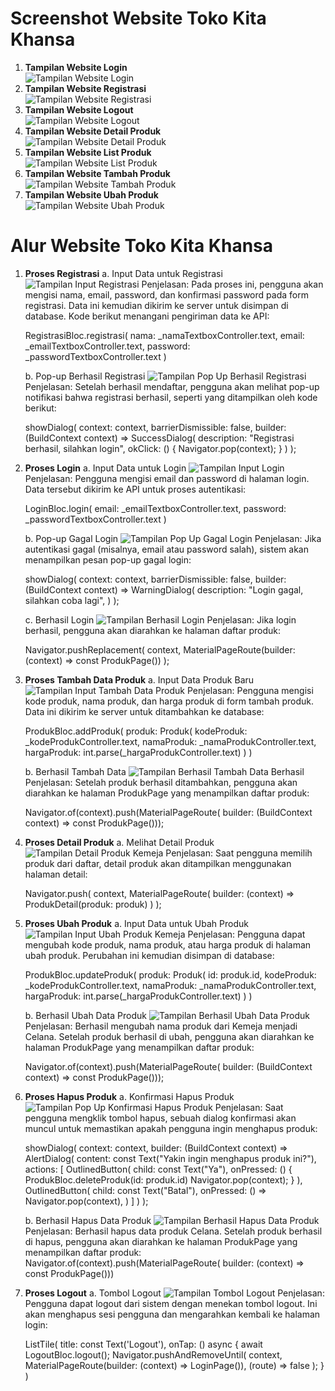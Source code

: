 # Screenshot Website Toko Kita Khansa

1. **Tampilan Website Login**  
   ![Tampilan Website Login](./websitelogin.jpg)
2. **Tampilan Website Registrasi**  
   ![Tampilan Website Registrasi](./websiteregistrasi.jpg)
3. **Tampilan Website Logout**  
   ![Tampilan Website Logout](./websitelogout.jpg)
4. **Tampilan Website Detail Produk**  
   ![Tampilan Website Detail Produk](./websitedetail.jpg)
5. **Tampilan Website List Produk**  
   ![Tampilan Website List Produk](./websitelist.jpg)
6. **Tampilan Website Tambah Produk**  
   ![Tampilan Website Tambah Produk](./websitetambah.jpg)
7. **Tampilan Website Ubah Produk**  
   ![Tampilan Website Ubah Produk](./websiteubah.jpg)

# Alur Website Toko Kita Khansa

1. **Proses Registrasi**
   a. Input Data untuk Registrasi
   ![Tampilan Input Registrasi](./inputregistrasi.jpg)
   Penjelasan:
   Pada proses ini, pengguna akan mengisi nama, email, password, dan konfirmasi password pada form registrasi. Data ini kemudian dikirim ke server untuk disimpan di database. Kode berikut menangani pengiriman data ke API:

   RegistrasiBloc.registrasi(
   nama: \_namaTextboxController.text,
   email: \_emailTextboxController.text,
   password: \_passwordTextboxController.text
   )

   b. Pop-up Berhasil Registrasi
   ![Tampilan Pop Up Berhasil Registrasi](./popupregistrasi.jpg)
   Penjelasan:
   Setelah berhasil mendaftar, pengguna akan melihat pop-up notifikasi bahwa registrasi berhasil, seperti yang ditampilkan oleh kode berikut:

   showDialog(
   context: context,
   barrierDismissible: false,
   builder: (BuildContext context) => SuccessDialog(
   description: "Registrasi berhasil, silahkan login",
   okClick: () { Navigator.pop(context); }
   )
   );

2. **Proses Login**
   a. Input Data untuk Login
   ![Tampilan Input Login](./inputlogin.jpg)
   Penjelasan:
   Pengguna mengisi email dan password di halaman login. Data tersebut dikirim ke API untuk proses autentikasi:

   LoginBloc.login(
   email: \_emailTextboxController.text,
   password: \_passwordTextboxController.text
   )

   b. Pop-up Gagal Login
   ![Tampilan Pop Up Gagal Login](./popupgagallogin.jpg)
   Penjelasan:
   Jika autentikasi gagal (misalnya, email atau password salah), sistem akan menampilkan pesan pop-up gagal login:

   showDialog(
   context: context,
   barrierDismissible: false,
   builder: (BuildContext context) => WarningDialog(
   description: "Login gagal, silahkan coba lagi",
   )
   );

   c. Berhasil Login
   ![Tampilan Berhasil Login](./listproduk.jpg)
   Penjelasan:
   Jika login berhasil, pengguna akan diarahkan ke halaman daftar produk:

   Navigator.pushReplacement(
   context,
   MaterialPageRoute(builder: (context) => const ProdukPage())
   );

3. **Proses Tambah Data Produk**
   a. Input Data Produk Baru
   ![Tampilan Input Tambah Data Produk](./inputtambahdata.jpg)
   Penjelasan:
   Pengguna mengisi kode produk, nama produk, dan harga produk di form tambah produk. Data ini dikirim ke server untuk ditambahkan ke database:

   ProdukBloc.addProduk(
   produk: Produk(
   kodeProduk: \_kodeProdukController.text,
   namaProduk: \_namaProdukController.text,
   hargaProduk: int.parse(\_hargaProdukController.text)
   )
   )

   b. Berhasil Tambah Data
   ![Tampilan Berhasil Tambah Data Berhasil](./berhasiltambahdata.jpg)
   Penjelasan:
   Setelah produk berhasil ditambahkan, pengguna akan diarahkan ke halaman ProdukPage yang menampilkan daftar produk:

   Navigator.of(context).push(MaterialPageRoute(
   builder: (BuildContext context) => const ProdukPage()));

4. **Proses Detail Produk**
   a. Melihat Detail Produk
   ![Tampilan Detail Produk Kemeja](./detailproduk.jpg)
   Penjelasan:
   Saat pengguna memilih produk dari daftar, detail produk akan ditampilkan menggunakan halaman detail:

   Navigator.push(
   context,
   MaterialPageRoute(
   builder: (context) => ProdukDetail(produk: produk)
   )
   );

5. **Proses Ubah Produk**
   a. Input Data untuk Ubah Produk
   ![Tampilan Input Ubah Produk Kemeja](./ubahproduk.jpg)
   Penjelasan:
   Pengguna dapat mengubah kode produk, nama produk, atau harga produk di halaman ubah produk. Perubahan ini kemudian disimpan di database:

   ProdukBloc.updateProduk(
   produk: Produk(
   id: produk.id,
   kodeProduk: \_kodeProdukController.text,
   namaProduk: \_namaProdukController.text,
   hargaProduk: int.parse(\_hargaProdukController.text)
   )
   )

   b. Berhasil Ubah Data Produk
   ![Tampilan Berhasil Ubah Data Produk](./berhasilubahproduk.jpg)
   Penjelasan:
   Berhasil mengubah nama produk dari Kemeja menjadi Celana. Setelah produk berhasil di ubah, pengguna akan diarahkan ke halaman ProdukPage yang menampilkan daftar produk:

   Navigator.of(context).push(MaterialPageRoute(
   builder: (BuildContext context) => const ProdukPage()));

6. **Proses Hapus Produk**
   a. Konfirmasi Hapus Produk
   ![Tampilan Pop Up Konfirmasi Hapus Produk](./hapusproduk.jpg)
   Penjelasan:
   Saat pengguna mengklik tombol hapus, sebuah dialog konfirmasi akan muncul untuk memastikan apakah pengguna ingin menghapus produk:

   showDialog(
   context: context,
   builder: (BuildContext context) => AlertDialog(
   content: const Text("Yakin ingin menghapus produk ini?"),
   actions: [
   OutlinedButton(
   child: const Text("Ya"),
   onPressed: () {
   ProdukBloc.deleteProduk(id: produk.id)
   Navigator.pop(context);
   }
   ),
   OutlinedButton(
   child: const Text("Batal"),
   onPressed: () => Navigator.pop(context),
   )
   ]
   )
   );

   b. Berhasil Hapus Data Produk
   ![Tampilan Berhasil Hapus Data Produk](./berhasilhapusproduk.jpg)
   Penjelasan:
   Berhasil hapus data produk Celana. Setelah produk berhasil di hapus, pengguna akan diarahkan ke halaman ProdukPage yang menampilkan daftar produk:
   Navigator.of(context).push(MaterialPageRoute(
   builder: (context) => const ProdukPage()))

7. **Proses Logout**
   a. Tombol Logout
   ![Tampilan Tombol Logout](./logout.jpg)
   Penjelasan:
   Pengguna dapat logout dari sistem dengan menekan tombol logout. Ini akan menghapus sesi pengguna dan mengarahkan kembali ke halaman login:

   ListTile(
   title: const Text('Logout'),
   onTap: () async {
   await LogoutBloc.logout();
   Navigator.pushAndRemoveUntil(
   context,
   MaterialPageRoute(builder: (context) => LoginPage()),
   (route) => false
   );
   }
   )

